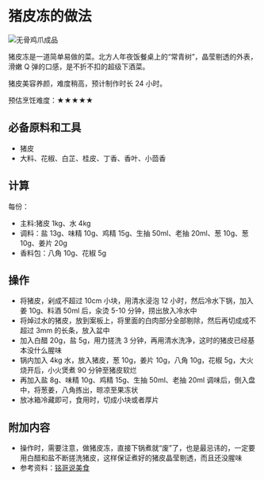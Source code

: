 # 猪皮冻的做法

![无骨鸡爪成品](./猪皮冻.jpg)

猪皮冻是一道简单易做的菜。北方人年夜饭餐桌上的“常青树”，晶莹剔透的外表，滑嫩 Q 弹的口感，是不折不扣的超级下酒菜。

猪皮美容养颜，难度稍高，预计制作时长 24 小时。

预估烹饪难度：★★★★★

## 必备原料和工具

<!-- 可以推荐购买哪个品牌的来方便决策。 -->

- 猪皮
- 大料、花椒、白芷、桂皮、丁香、香叶、小茴香

## 计算

每份：

* 主料:猪皮 1kg、水 4kg
* 调料：盐 13g、味精 10g、鸡精 15g、生抽 50ml、老抽 20ml、葱 10g、葱 10g、姜片 20g
* 香料包：八角 10g、花椒 5g

## 操作

- 将猪皮，剁成不超过 10cm 小块，用清水浸泡 12 小时，然后冷水下锅，加入姜 10g、料酒 50ml 后，汆烫 5-10 分钟，捞出放入冷水中
- 将焯过水的猪皮，放到案板上，将里面的白肉部分全部剔除，然后再切成成不超过 3mm 的长条，放入盆中
- 加入白醋 20g，盐 5g，用力搓洗 3 分钟，再用清水洗净，这时的猪皮已经基本没什么腥味
- 锅内加入 4kg 水，放入猪皮，葱 10g，姜片 10g，八角 10g，花椒 5g，大火烧开后，小火煲煮 90 分钟至猪皮软烂
- 再加入盐 8g、味精 10g、鸡精 15g、生抽 50ml、老抽 20ml 调味后，倒入盘中，将葱姜，八角拣出，晾凉至果冻状
- 放冰箱冷藏即可，食用时，切成小块或者厚片

## 附加内容

- 操作时，需要注意，做猪皮冻，直接下锅煮就“废”了，也是最忌讳的，一定要用白醋和盐不断搓洗猪皮，这样保证煮好的猪皮晶莹剔透，而且还没腥味
- 参考资料：[铭哥说美食](https://www.bilibili.com/video/BV1hh41117TL?spm_id_from=333.999.0.0)